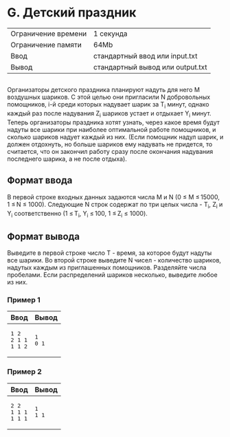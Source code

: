 <div class="problem-statement">
   <div class="header">
      <h1 class="title">G. Детский праздник</h1>
      <table>
         <tr class="time-limit">
            <td class="property-title">Ограничение времени</td>
            <td>1&nbsp;секунда</td>
         </tr>
         <tr class="memory-limit">
            <td class="property-title">Ограничение памяти</td>
            <td>64Mb</td>
         </tr>
         <tr class="input-file">
            <td class="property-title">Ввод</td>
            <td colspan="1">стандартный ввод или input.txt</td>
         </tr>
         <tr class="output-file">
            <td class="property-title">Вывод</td>
            <td colspan="1">стандартный вывод или output.txt</td>
         </tr>
      </table>
   </div>
   <h2></h2>
   <div class="legend"><span style="">
         <p>Организаторы детского праздника планируют надуть для него M воздушных шариков. С этой целью они пригласили N добровольных
            помощников, i-й среди которых надувает шарик за <span class="tex-math-text">T<sub>i</sub></span> минут, однако каждый раз после надувания <span class="tex-math-text">Z<sub>i</sub></span> шариков устает и отдыхает <span class="tex-math-text">Y<sub>i</sub></span> минут. Теперь организаторы праздника хотят узнать, через какое время будут надуты все шарики при наиболее оптимальной работе
            помощников, и сколько шариков надует каждый из них. (Если помощник надул шарик, и должен отдохнуть, но больше шариков ему
            надувать не придется, то считается, что он закончил работу сразу после окончания надувания последнего шарика, а не после отдыха).
         </p></span><p></p>
   </div>
   <h2>Формат ввода</h2>
   <div class="input-specification"><span style="">
         <p>В первой строке входных данных задаются числа M и N (0 ≤ M ≤ 15000, 1 ≤ N ≤ 1000). Следующие N строк содержат по три целых
            числа - <span class="tex-math-text">T<sub>i</sub></span>, <span class="tex-math-text">Z<sub>i</sub></span> и <span class="tex-math-text">Y<sub>i</sub></span> соответственно (1 ≤ <span class="tex-math-text">T<sub>i</sub></span>, <span class="tex-math-text">Y<sub>i</sub></span> ≤ 100, 1 ≤ <span class="tex-math-text">Z<sub>i</sub></span> ≤ 1000).
         </p></span><p></p>
   </div>
   <h2>Формат вывода</h2>
   <div class="output-specification"><span style="">
         <p>Выведите в первой строке число T - время, за которое будут надуты все шарики. Во второй строке выведите N чисел - количество
            шариков, надутых каждым из приглашенных помощников. Разделяйте числа пробелами. Если распределений шариков несколько, выведите
            любое из них.
         </p></span><p></p>
   </div>
   <h3>Пример 1</h3>
   <table class="sample-tests">
      <thead>
         <tr>
            <th>Ввод</th>
            <th>Вывод</th>
         </tr>
      </thead>
      <tbody>
         <tr>
            <td><pre>1 2
2 1 1
1 1 2
</pre></td>
            <td><pre>1
0 1 
</pre></td>
         </tr>
      </tbody>
   </table>
   <h3>Пример 2</h3>
   <table class="sample-tests">
      <thead>
         <tr>
            <th>Ввод</th>
            <th>Вывод</th>
         </tr>
      </thead>
      <tbody>
         <tr>
            <td><pre>2 2
1 1 1
1 1 1
</pre></td>
            <td><pre>1
1 1 
</pre></td>
         </tr>
      </tbody>
   </table>
</div></div>
